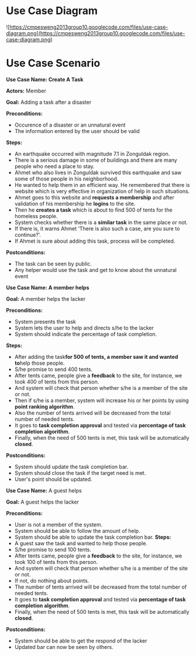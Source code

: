# Use Case Diagram #


![https://cmpesweng2013group10.googlecode.com/files/use-case-diagram.png](https://cmpesweng2013group10.googlecode.com/files/use-case-diagram.png)


# Use Case Scenario #

**Use Case Name: Create A Task**

**Actors:** Member

**Goal:** Adding a task after a disaster

**Preconditions:**
  * Occurence of a disaster or an unnatural event
  * The information entered by the user should be valid

**Steps:**

  * An earthquake occurred with magnitude 7.1 in Zonguldak region.
  * There is a serious damage in some of buildings and there are many people who need a place to stay.
  * Ahmet who also lives in Zonguldak survived this earthquake and saw some of those people in his neighborhood.
  * He wanted to help them in an efficient way. He remembered that there is website which is very effective in organization of help in such situations.
  * Ahmet goes to this website and **requests a membership** and after validation of his membership he **logins** to the site.
  * Then he **creates a task** which is about to find 500 of tents for the homeless people.
  * System checks whether there is a **similar task** in the same place or not.
  * If there is, it warns Ahmet ‘There is also such a case, are you sure to continue?’.
  * If Ahmet is sure about adding this task, process will be completed.

**Postconditions:**

  * The task can be seen by public.
  * Any helper would use the task and get to know about the unnatural event

**Use Case Name: A member helps**

**Goal:** A member helps the lacker

**Preconditions:**
  * System presents the task
  * System lets the user to help and directs s/he to the lacker
  * System should indicate the percentage of task completion.

**Steps:**

  * After adding the task**for 500 of tents, a member saw it and wanted to**help those people.
  * S/he promise to send 400 tents.
  * After tents came, people give a **feedback** to the site, for instance, we took 400 of tents from this person.
  * And system will check that person whether s/he is a member of the site or not.
  * Then if s/he is a member, system will increase his or her points by using **point ranking algorithm**.
  * Also the number of tents arrived will be decreased from the total number of needed tents.
  * It goes to **task completion approval** and tested via **percentage of task completion algorithm**.
  * Finally, when the need of 500 tents is met, this task will be automatically **closed**.

**Postconditions:**

  * System should update the task completion bar.
  * System should close the task if the target need is met.
  * User's point should be updated.

**Use Case Name:** A guest helps

**Goal:** A guest helps the lacker

**Preconditions:**

  * User is not a member of the system.
  * System should be able to follow the amount of help.
  * System should be able to update the task completion bar.
**Steps:**
  * A guest saw the task and wanted to help those people.
  * S/he promise to send 100 tents.
  * After tents came, people give a **feedback** to the site, for instance, we took 100 of tents from this person.
  * And system will check that person whether s/he is a member of the site or not.
  * If not, do nothing about points.
  * The number of tents arrived will be decreased from the total number of needed tents.
  * It goes to **task completion approval** and tested via **percentage of task completion algorithm**.
  * Finally, when the need of 500 tents is met, this task will be automatically **closed**.

**Postconditions:**

  * System should be able to get the respond of the lacker
  * Updated bar can now be seen by others.